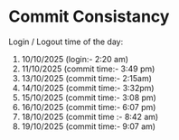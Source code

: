 # Commit Consistancy

Login / Logout time of the day:
1. 10/10/2025 (login:- 2:20 am)
2. 11/10/2025 (commit time:- 3:49 pm)
3. 13/10/2025 (commit time:- 2:15am)
4. 14/10/2025 (commit time:- 3:32pm)
5. 15/10/2025 (commit time:- 3:08 pm)
6. 16/10/2025 (commit time:- 6:07 pm)
7. 18/10/2025 (commit time :- 8:42 am)
8. 19/10/2025 (commit time:- 9:07 am)
